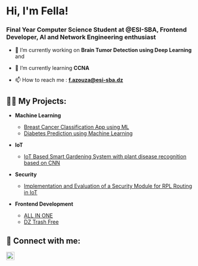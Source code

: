 <h1>Hi, I'm Fella!</h1>
<h3>Final Year Computer Science Student at @ESI-SBA, Frontend Developer, AI and Network Engineering enthusiast</h3>


- 🔭 I’m currently working on **Brain Tumor Detection using Deep Learning** and 
  
- 🌱 I’m currently learning **CCNA**
  
- 📫 How to reach me : **f.azouza@esi-sba.dz**

<h2>👨‍💻 My Projects:</h2>

- <b>Machine Learning</b>
  - [Breast Cancer Classification App using ML](https://github.com/Fella-Azouza/Breast-Cancer-Prediction-using-ML)
  - [Diabetes Prediction using Machine Learning](https://github.com/Fella-Azouza/Diabtetes_Prediction_ML) 
  

- <b>IoT</b>
  - [IoT Based Smart Gardening System with plant disease recognition based on CNN](https://github.com/Fella-Azouza/IoT-Based-Smart-Gardening-System)
    
- <b>Security</b>
  - [Implementation and Evaluation of a Security Module for RPL Routing in IoT](https://github.com/Fella-Azouza/RPL-Security-IoT)

- <b>Frontend Development</b>
  - [ALL IN ONE](https://github.com/Fella-Azouza/All-In-One)
  - [DZ Trash Free](https://github.com/Fella-Azouza/DzTrashFree)
    

<h2> 🤳 Connect with me:</h2>

[<img align="left" alt="Fella AZOUZA | LinkedIn" width="22px" src="https://cdn.jsdelivr.net/npm/simple-icons@v3/icons/linkedin.svg" />][linkedin]

[linkedin]: https://www.linkedin.com/in/fella-azouza-3b720b24b/



